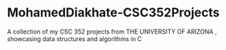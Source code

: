 # MohamedDiakhate-CSC352Projects
A collection of my CSC 352 projects from THE UNIVERSITY OF ARIZONA , showcasing data structures and algorithms in C
